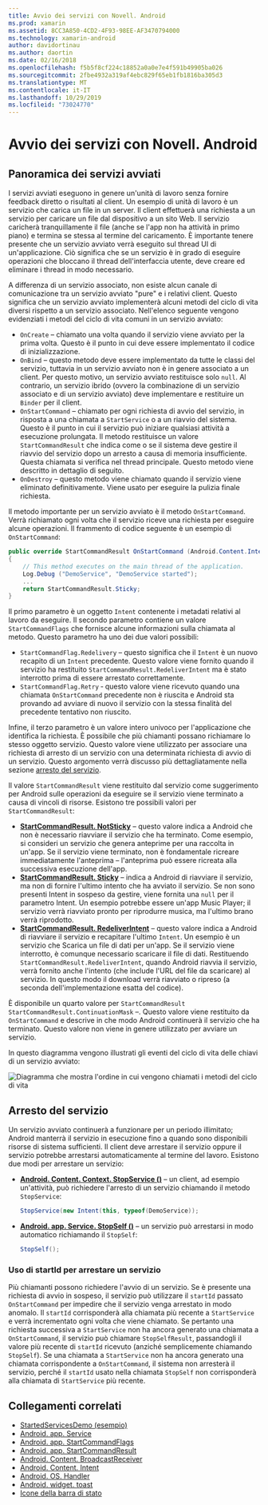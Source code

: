 ```yaml
---
title: Avvio dei servizi con Novell. Android
ms.prod: xamarin
ms.assetid: 8CC3A850-4CD2-4F93-98EE-AF3470794000
ms.technology: xamarin-android
author: davidortinau
ms.author: daortin
ms.date: 02/16/2018
ms.openlocfilehash: f5b5f8cf224c18852a0a0e7e4f591b49905ba026
ms.sourcegitcommit: 2fbe4932a319af4ebc829f65eb1fb1816ba305d3
ms.translationtype: MT
ms.contentlocale: it-IT
ms.lasthandoff: 10/29/2019
ms.locfileid: "73024770"
---
```

# <a name="started-services-with-xamarinandroid"></a>Avvio dei servizi con Novell. Android

## <a name="started-services-overview"></a>Panoramica dei servizi avviati

I servizi avviati eseguono in genere un'unità di lavoro senza fornire feedback diretto o risultati al client. Un esempio di unità di lavoro è un servizio che carica un file in un server. Il client effettuerà una richiesta a un servizio per caricare un file dal dispositivo a un sito Web. Il servizio caricherà tranquillamente il file (anche se l'app non ha attività in primo piano) e termina se stessa al termine del caricamento. È importante tenere presente che un servizio avviato verrà eseguito sul thread UI di un'applicazione. Ciò significa che se un servizio è in grado di eseguire operazioni che bloccano il thread dell'interfaccia utente, deve creare ed eliminare i thread in modo necessario.

A differenza di un servizio associato, non esiste alcun canale di comunicazione tra un servizio avviato "pure" e i relativi client. Questo significa che un servizio avviato implementerà alcuni metodi del ciclo di vita diversi rispetto a un servizio associato. Nell'elenco seguente vengono evidenziati i metodi del ciclo di vita comuni in un servizio avviato:

- `OnCreate` &ndash; chiamato una volta quando il servizio viene avviato per la prima volta. Questo è il punto in cui deve essere implementato il codice di inizializzazione.
- `OnBind` &ndash; questo metodo deve essere implementato da tutte le classi del servizio, tuttavia in un servizio avviato non è in genere associato a un client. Per questo motivo, un servizio avviato restituisce solo `null`. Al contrario, un servizio ibrido (ovvero la combinazione di un servizio associato e di un servizio avviato) deve implementare e restituire un `Binder` per il client.
- `OnStartCommand` &ndash; chiamato per ogni richiesta di avvio del servizio, in risposta a una chiamata a `StartService` o a un riavvio del sistema. Questo è il punto in cui il servizio può iniziare qualsiasi attività a esecuzione prolungata. Il metodo restituisce un valore `StartCommandResult` che indica come o se il sistema deve gestire il riavvio del servizio dopo un arresto a causa di memoria insufficiente. Questa chiamata si verifica nel thread principale. Questo metodo viene descritto in dettaglio di seguito.
- `OnDestroy` &ndash; questo metodo viene chiamato quando il servizio viene eliminato definitivamente. Viene usato per eseguire la pulizia finale richiesta.

Il metodo importante per un servizio avviato è il metodo `OnStartCommand`. Verrà richiamato ogni volta che il servizio riceve una richiesta per eseguire alcune operazioni. Il frammento di codice seguente è un esempio di `OnStartCommand`: 

```csharp
public override StartCommandResult OnStartCommand (Android.Content.Intent intent, StartCommandFlags flags, int startId)
{
    // This method executes on the main thread of the application.
    Log.Debug ("DemoService", "DemoService started");
    ...
    return StartCommandResult.Sticky;
}
```

Il primo parametro è un oggetto `Intent` contenente i metadati relativi al lavoro da eseguire. Il secondo parametro contiene un valore `StartCommandFlags` che fornisce alcune informazioni sulla chiamata al metodo. Questo parametro ha uno dei due valori possibili:

- `StartCommandFlag.Redelivery` &ndash; questo significa che il `Intent` è un nuovo recapito di un `Intent` precedente. Questo valore viene fornito quando il servizio ha restituito `StartCommandResult.RedeliverIntent` ma è stato interrotto prima di essere arrestato correttamente.
- `StartCommandFlag.Retry` &dash; questo valore viene ricevuto quando una chiamata `OnStartCommand` precedente non è riuscita e Android sta provando ad avviare di nuovo il servizio con la stessa finalità del precedente tentativo non riuscito.

Infine, il terzo parametro è un valore intero univoco per l'applicazione che identifica la richiesta. È possibile che più chiamanti possano richiamare lo stesso oggetto servizio. Questo valore viene utilizzato per associare una richiesta di arresto di un servizio con una determinata richiesta di avvio di un servizio. Questo argomento verrà discusso più dettagliatamente nella sezione [arresto del servizio](#Stopping_the_Service). 

Il valore `StartCommandResult` viene restituito dal servizio come suggerimento per Android sulle operazioni da eseguire se il servizio viene terminato a causa di vincoli di risorse. Esistono tre possibili valori per `StartCommandResult`:

- **[StartCommandResult. NotSticky](xref:Android.App.StartCommandResult.NotSticky)** &ndash; questo valore indica a Android che non è necessario riavviare il servizio che ha terminato. Come esempio, si consideri un servizio che genera anteprime per una raccolta in un'app. Se il servizio viene terminato, non è fondamentale ricreare immediatamente l'anteprima &ndash; l'anteprima può essere ricreata alla successiva esecuzione dell'app.
- **[StartCommandResult. Sticky](xref:Android.App.StartCommandResult.Sticky)** &ndash; indica a Android di riavviare il servizio, ma non di fornire l'ultimo intento che ha avviato il servizio. Se non sono presenti Intent in sospeso da gestire, viene fornita una `null` per il parametro Intent. Un esempio potrebbe essere un'app Music Player; il servizio verrà riavviato pronto per riprodurre musica, ma l'ultimo brano verrà riprodotto.
- **[StartCommandResult. RedeliverIntent](xref:Android.App.StartCommandResult.RedeliverIntent)** &ndash; questo valore indica a Android di riavviare il servizio e recapitare l'ultimo `Intent`. Un esempio è un servizio che Scarica un file di dati per un'app. Se il servizio viene interrotto, è comunque necessario scaricare il file di dati. Restituendo `StartCommandResult.RedeliverIntent`, quando Android riavvia il servizio, verrà fornito anche l'intento (che include l'URL del file da scaricare) al servizio. In questo modo il download verrà riavviato o ripreso (a seconda dell'implementazione esatta del codice).

È disponibile un quarto valore per `StartCommandResult` `StartCommandResult.ContinuationMask` &ndash;. Questo valore viene restituito da `OnStartCommand` e descrive in che modo Android continuerà il servizio che ha terminato. Questo valore non viene in genere utilizzato per avviare un servizio.

In questo diagramma vengono illustrati gli eventi del ciclo di vita delle chiavi di un servizio avviato: 

![Diagramma che mostra l'ordine in cui vengono chiamati i metodi del ciclo di vita](started-services-images/started-service-01.png "Diagramma che mostra l'ordine in cui vengono chiamati i metodi del ciclo di vita.")

<a name="Stopping_the_Service" />

## <a name="stopping-the-service"></a>Arresto del servizio

Un servizio avviato continuerà a funzionare per un periodo illimitato; Android manterrà il servizio in esecuzione fino a quando sono disponibili risorse di sistema sufficienti. Il client deve arrestare il servizio oppure il servizio potrebbe arrestarsi automaticamente al termine del lavoro. Esistono due modi per arrestare un servizio: 

- **[Android. Content. Context. StopService ()](xref:Android.Content.Context.StopService*)** &ndash; un client, ad esempio un'attività, può richiedere l'arresto di un servizio chiamando il metodo `StopService`:

    ```csharp
    StopService(new Intent(this, typeof(DemoService));
    ```

- **[Android. app. Service. StopSelf ()](xref:Android.App.Service.StopSelf*)** &ndash; un servizio può arrestarsi in modo automatico richiamando il `StopSelf`:

    ```csharp
    StopSelf();
    ```

### <a name="using-startid-to-stop-a-service"></a>Uso di startId per arrestare un servizio

Più chiamanti possono richiedere l'avvio di un servizio. Se è presente una richiesta di avvio in sospeso, il servizio può utilizzare il `startId` passato `OnStartCommand` per impedire che il servizio venga arrestato in modo anomalo. Il `startId` corrisponderà alla chiamata più recente a `StartService` e verrà incrementato ogni volta che viene chiamato. Se pertanto una richiesta successiva a `StartService` non ha ancora generato una chiamata a `OnStartCommand`, il servizio può chiamare `StopSelfResult`, passandogli il valore più recente di `startId` ricevuto (anziché semplicemente chiamando `StopSelf`). Se una chiamata a `StartService` non ha ancora generato una chiamata corrispondente a `OnStartCommand`, il sistema non arresterà il servizio, perché il `startId` usato nella chiamata `StopSelf` non corrisponderà alla chiamata di `StartService` più recente.

## <a name="related-links"></a>Collegamenti correlati

- [StartedServicesDemo (esempio)](https://docs.microsoft.com/samples/xamarin/monodroid-samples/applicationfundamentals-servicesamples-startedservicesdemo)
- [Android. app. Service](xref:Android.App.Service)
- [Android. app. StartCommandFlags](xref:Android.App.StartCommandFlags)
- [Android. app. StartCommandResult](xref:Android.App.StartCommandResult)
- [Android. Content. BroadcastReceiver](xref:Android.Content.BroadcastReceiver)
- [Android. Content. Intent](xref:Android.Content.Intent)
- [Android. OS. Handler](xref:Android.OS.Handler)
- [Android. widget. toast](xref:Android.Widget.Toast)
- [Icone della barra di stato](https://developer.android.com/guide/practices/ui_guidelines/icon_design_status_bar.html)
